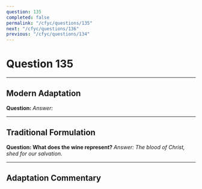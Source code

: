 ```yaml
---
question: 135
completed: false
permalink: "/cfyc/questions/135"
next: "/cfyc/questions/136"
previous: "/cfyc/questions/134"
---
```

# Question 135
---
## Modern Adaptation
<strong>
    Question:
</strong>

<em>
    Answer:
</em>

---
## Traditional Formulation
<strong>
    Question: What does the wine represent?
</strong>

<em>
    Answer: The blood of Christ, shed for our salvation.
</em>

---
## Adaptation Commentary
